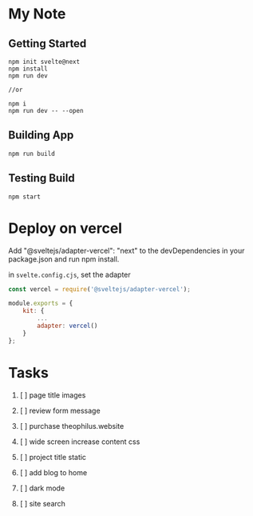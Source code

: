 # My Note

## Getting Started

```npm
npm init svelte@next
npm install
npm run dev

//or

npm i
npm run dev -- --open
```


## Building App

```npm
npm run build
```

## Testing Build

```npm
npm start
```


# Deploy on vercel

Add "@sveltejs/adapter-vercel": "next" to the devDependencies in your package.json and run npm install.

in `svelte.config.cjs`, set the adapter

```javascript
const vercel = require('@sveltejs/adapter-vercel');

module.exports = {
	kit: {
		...
		adapter: vercel()
	}
};
```


# Tasks

1. [ ] page title images
1. [ ] review form message
1. [ ] purchase theophilus.website

1. [ ] wide screen increase content css
1. [ ] project title static
1. [ ] add blog to home
1. [ ] dark mode
1. [ ] site search
